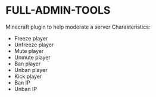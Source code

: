 # FULL-ADMIN-TOOLS
Minecraft plugin to help moderate a server
Charasteristics:


- Freeze player
- Unfreeze player
- Mute player
- Unmute player
- Ban player
- Unban player
- Kick player
- Ban IP
- Unban IP
